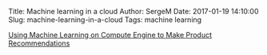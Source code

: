 Title: Machine learning in a cloud
Author: SergeM
Date: 2017-01-19 14:10:00
Slug: machine-learning-in-a-cloud
Tags: machine learning


[Using Machine Learning on Compute Engine to Make Product Recommendations](https://cloud.google.com/solutions/recommendations-using-machine-learning-on-compute-engine)
